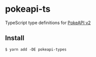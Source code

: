 # pokeapi-ts

TypeScript type definitions for [PokeAPI v2](https://pokeapi.co/docs/v2)

## Install

`$ yarn add -DE pokeapi-types`
